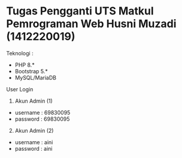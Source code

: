 # Tugas Pengganti UTS Matkul Pemrograman Web Husni Muzadi (1412220019)

Teknologi :

- PHP 8.\*
- Bootstrap 5.\*
- MySQL/MariaDB

User Login

1. Akun Admin (1)

- username : 69830095
- password : 69830095

2. Akun Admin (2)

- username : aini
- password : aini
